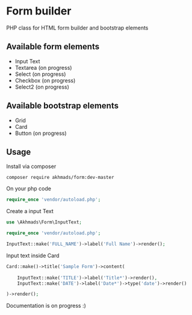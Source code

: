# Form builder
PHP class for HTML form builder and bootstrap elements

## Available form elements
- Input Text
- Textarea (on progress)
- Select (on progress)
- Checkbox (on progress)
- Select2 (on progress)

## Available bootstrap elements
- Grid
- Card
- Button (on progress)

## Usage

Install via composer

```
composer require akhmads/form:dev-master
```

On your php code

```php
require_once 'vendor/autoload.php';
```

Create a input Text

```php
use \Akhmads\Form\InputText;

require_once 'vendor/autoload.php';

InputText::make('FULL_NAME')->label('Full Name')->render();
```

Input text inside Card

```php
Card::make()->title('Sample Form')->content(
	
	InputText::make('TITLE')->label('Title*')->render(),
	InputText::make('DATE')->label('Date*')->type('date')->render()

)->render();
```

Documentation is on progress :)